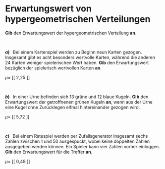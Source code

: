 <!--
version:  0.0.1

language: de

@style
input {
    text-align: center;
}
@end

formula: \carry   \textcolor{red}{\scriptsize #1}
formula: \digit   \rlap{\carry{#1}}\phantom{#2}#2
formula: \permil  \text{‰}

import: https://raw.githubusercontent.com/LiaTemplates/Tikz-Jax/main/README.md

script: https://cdn.jsdelivr.net/gh/LiaTemplates/Tikz-Jax@main/dist/index.js


tags: Hypergeometrische Verteilung, Erwartungswert, sehr leicht, sehr niedrig, Angeben

comment: Wie groß wäre der Erwartungswert für die beschriebene Binomialverteilung?

author: Martin Lommatzsch

-->




# Erwartungswert von hypergeometrischen Verteilungen

**Gib** den Erwartungswert der hypergeometrischen Verteilung **an**.

<br>

__$a)\;\;$__ Bei einem Kartenspiel werden zu Beginn neun Karten gezogen. Insgesamt gibt es acht besonders wertvolle Karten, während die anderen $24$ Karten weniger spielerischen Wert haben. **Gib** den Erwartungswert bezüglich der spielerisch wertvollen Karten **an**.

$\mu =$ [[  2,25  ]]

<br>

__$b)\;\;$__ In einer Urne befinden sich $13$ grüne und $12$ blaue Kugeln. **Gib** den Erwartungswert der getroffnenen grünen Kugeln **an**, wenn aus der Urne eine Kugel ohne Zurücklegen elfmal hintereinander gezogen wird.

$\mu =$ [[  5,72  ]]

<br>

__$c)\;\;$__ Bei einem Ratespiel werden per Zufallsgenerator insgesamt sechs Zahlen zwischen $1$ und $50$ ausgespuckt, wobei keine doppelten Zahlen ausgegeben werden können. Ein Spieler kann vier Zahlen vorher einloggen. **Gib** den Erwartungswert für die Treffer **an**.

$\mu =$ [[  0,48  ]]


<br>
<br>
<br>
<br>
<br>